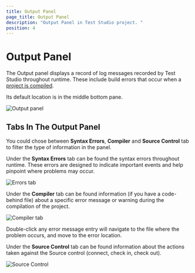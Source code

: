 ```yaml
---
title: Output Panel
page_title: Output Panel
description: "Output Panel in Test Studio project. "
position: 4
---
```

# Output Panel

The Output panel displays a record of log messages recorded by Test Studio throughout runtime. These include build errors that occur when a <a href="/features/coded-steps/compile-project" target="_blank">project is compiled</a>.

Its default location is in the middle bottom pane.

![Output panel][1]

## Tabs In The Output Panel

You could chose between **Syntax Errors**, **Compiler** and **Source Control** tab to filter the type of information in the panel.

Under the **Syntax Errors** tab can be found the syntax errors throughout runtime. These errors are designed to indicate important events and help pinpoint where problems may occur.

![Errors tab][2]

Under the **Compiler** tab can be found information (if you have a code-behind file) about a specific error message or warning during the compilation of the project.

![Compiler tab][3]

Double-click any error message entry will navigate to the file where the problem occurs, and move to the error location.

Under the **Source Control** tab can be found information about the actions taken against the Source control (connect, check in, check out). 

![Source Control][4]

[1]: /img/features/coded-steps/output-panel/fig1.png
[2]: /img/features/coded-steps/output-panel/fig2.png
[3]: /img/features/coded-steps/output-panel/fig3.png
[4]: /img/features/coded-steps/output-panel/fig4.png
